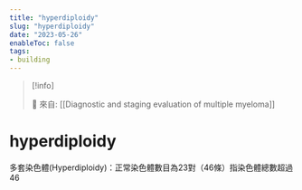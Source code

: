 ```yaml
---
title: "hyperdiploidy"
slug: "hyperdiploidy"
date: "2023-05-26"
enableToc: false
tags:
- building
---
```


> [!info]
>
> 🌱 來自: [[Diagnostic and staging evaluation of multiple myeloma]]

# hyperdiploidy

多套染色體(Hyperdiploidy)：正常染色體數目為23對（46條）指染色體總數超過46

